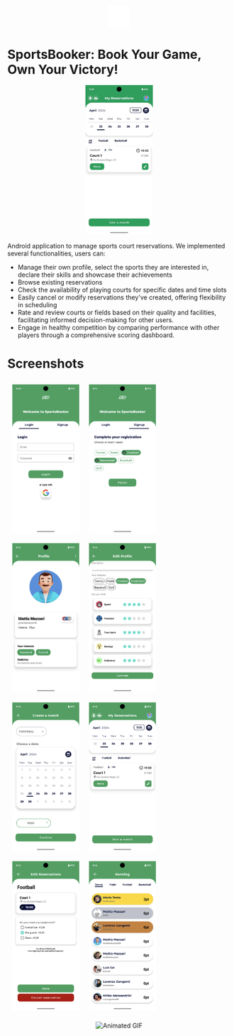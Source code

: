 <p align="center">
<img src="./Screenshots/doc_2024-04-23_11-29-40.gif" alt="Animated GIF" style="width: 10%;">
</p>

# SportsBooker: Book Your Game, Own Your Victory!
<p align="center">
    <img src="./Screenshots/InShot_20240423_120024419.gif" alt="Animated GIF" style="width: 30%;">
</p>

Android application to manage sports court reservations. We implemented several functionalities, users can:
- Manage their own profile, select the sports they are interested in, declare their skills and showcase their achievements   
- Browse existing reservations
- Check the availability of playing courts for specific dates and time slots
- Easily cancel or modify reservations they've created, offering flexibility in scheduling
- Rate and review courts or fields based on their quality and facilities, facilitating informed decision-making for other users.
- Engage in healthy competition by comparing performance with other players through a comprehensive scoring dashboard.

# Screenshots

<div style="display: flex; flex-wrap: wrap;">
    <img src="./Screenshots/Screenshot_20240423-110941.png" alt="Screenshot 10" style="width: 30%; margin: 11px;">
    <img src="./Screenshots/Screenshot_20240423-111125.png" alt="Screenshot 1" style="width: 30%; margin: 11px;">
    <img src="./Screenshots/Screenshot_20240423-111434.png" alt="Screenshot 4" style="width: 30%; margin: 11px;">
    <img src="./Screenshots/Screenshot_20240423-111428.png" alt="Screenshot 3" style="width: 30%; margin: 11px;">
    <img src="./Screenshots/Screenshot_20240423-111536.png" alt="Screenshot 5" style="width: 30%; margin: 11px;">
    <img src="./Screenshots/Screenshot_20240423-111555.png" alt="Screenshot 6" style="width: 30%; margin: 11px;">
    <img src="./Screenshots/Screenshot_20240423-111631.png" alt="Screenshot 7" style="width: 30%; margin: 11px;">
    <img src="./Screenshots/Screenshot_20240423-111638.png" alt="Screenshot 8" style="width: 30%; margin: 11px;">
</div>

<p align="center">
  <img src="./Screenshots/InShot_20240430_123004853.gif" alt="Animated GIF" style="width: 35%;" >
</p>